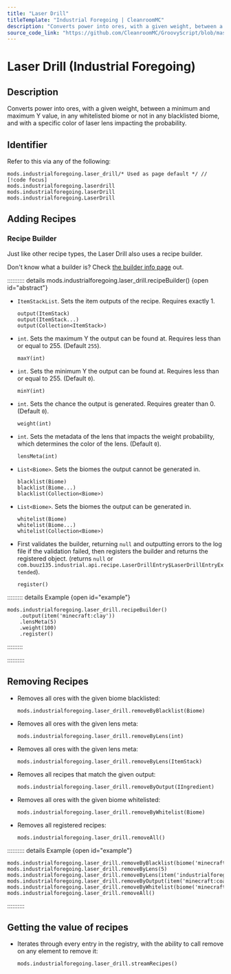 ```yaml
---
title: "Laser Drill"
titleTemplate: "Industrial Foregoing | CleanroomMC"
description: "Converts power into ores, with a given weight, between a minimum and maximum Y value, in any whitelisted biome or not in any blacklisted biome, and with a specific color of laser lens impacting the probability."
source_code_link: "https://github.com/CleanroomMC/GroovyScript/blob/master/src/main/java/com/cleanroommc/groovyscript/compat/mods/industrialforegoing/LaserDrill.java"
---
```


# Laser Drill (Industrial Foregoing)

## Description

Converts power into ores, with a given weight, between a minimum and maximum Y value, in any whitelisted biome or not in any blacklisted biome, and with a specific color of laser lens impacting the probability.

## Identifier

Refer to this via any of the following:

```groovy:no-line-numbers {1}
mods.industrialforegoing.laser_drill/* Used as page default */ // [!code focus]
mods.industrialforegoing.laserdrill
mods.industrialforegoing.laserDrill
mods.industrialforegoing.LaserDrill
```


## Adding Recipes

### Recipe Builder

Just like other recipe types, the Laser Drill also uses a recipe builder.

Don't know what a builder is? Check [the builder info page](../../introduction/builder.md) out.

:::::::::: details mods.industrialforegoing.laser_drill.recipeBuilder() {open id="abstract"}
- `ItemStackList`. Sets the item outputs of the recipe. Requires exactly 1.

    ```groovy:no-line-numbers
    output(ItemStack)
    output(ItemStack...)
    output(Collection<ItemStack>)
    ```

- `int`. Sets the maximum Y the output can be found at. Requires less than or equal to 255. (Default `255`).

    ```groovy:no-line-numbers
    maxY(int)
    ```

- `int`. Sets the minimum Y the output can be found at. Requires less than or equal to 255. (Default `0`).

    ```groovy:no-line-numbers
    minY(int)
    ```

- `int`. Sets the chance the output is generated. Requires greater than 0. (Default `0`).

    ```groovy:no-line-numbers
    weight(int)
    ```

- `int`. Sets the metadata of the lens that impacts the weight probability, which determines the color of the lens. (Default `0`).

    ```groovy:no-line-numbers
    lensMeta(int)
    ```

- `List<Biome>`. Sets the biomes the output cannot be generated in.

    ```groovy:no-line-numbers
    blacklist(Biome)
    blacklist(Biome...)
    blacklist(Collection<Biome>)
    ```

- `List<Biome>`. Sets the biomes the output can be generated in.

    ```groovy:no-line-numbers
    whitelist(Biome)
    whitelist(Biome...)
    whitelist(Collection<Biome>)
    ```

- First validates the builder, returning `null` and outputting errors to the log file if the validation failed, then registers the builder and returns the registered object. (returns `null` or `com.buuz135.industrial.api.recipe.LaserDrillEntry$LaserDrillEntryExtended`).

    ```groovy:no-line-numbers
    register()
    ```

::::::::: details Example {open id="example"}
```groovy:no-line-numbers
mods.industrialforegoing.laser_drill.recipeBuilder()
    .output(item('minecraft:clay'))
    .lensMeta(5)
    .weight(100)
    .register()
```

:::::::::

::::::::::

## Removing Recipes

- Removes all ores with the given biome blacklisted:

    ```groovy:no-line-numbers
    mods.industrialforegoing.laser_drill.removeByBlacklist(Biome)
    ```

- Removes all ores with the given lens meta:

    ```groovy:no-line-numbers
    mods.industrialforegoing.laser_drill.removeByLens(int)
    ```

- Removes all ores with the given lens meta:

    ```groovy:no-line-numbers
    mods.industrialforegoing.laser_drill.removeByLens(ItemStack)
    ```

- Removes all recipes that match the given output:

    ```groovy:no-line-numbers
    mods.industrialforegoing.laser_drill.removeByOutput(IIngredient)
    ```

- Removes all ores with the given biome whitelisted:

    ```groovy:no-line-numbers
    mods.industrialforegoing.laser_drill.removeByWhitelist(Biome)
    ```

- Removes all registered recipes:

    ```groovy:no-line-numbers
    mods.industrialforegoing.laser_drill.removeAll()
    ```

:::::::::: details Example {open id="example"}
```groovy:no-line-numbers
mods.industrialforegoing.laser_drill.removeByBlacklist(biome('minecraft:sky'))
mods.industrialforegoing.laser_drill.removeByLens(5)
mods.industrialforegoing.laser_drill.removeByLens(item('industrialforegoing:laser_lens:5'))
mods.industrialforegoing.laser_drill.removeByOutput(item('minecraft:coal_ore'))
mods.industrialforegoing.laser_drill.removeByWhitelist(biome('minecraft:hell'))
mods.industrialforegoing.laser_drill.removeAll()
```

::::::::::

## Getting the value of recipes

- Iterates through every entry in the registry, with the ability to call remove on any element to remove it:

    ```groovy:no-line-numbers
    mods.industrialforegoing.laser_drill.streamRecipes()
    ```
